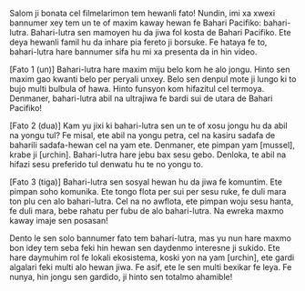 Salom ji bonata cel filmelarimon tem hewanli fato! Nundin, imi xa xwexi bannumer xey tem un te of maxim kaway hewan fe Bahari Pacifiko: bahari-lutra. Bahari-lutra sen mamoyen hu da jiwa fol kosta de Bahari Pacifiko. Ete deya hewanli famil hu da inhare pia fereto ji borsuke. Fe hataya fe to, bahari-lutra hare bannumer sifa hu mi xa presenta da in hin video.

[Fato 1 (un)]
Bahari-lutra hare maxim miju belo kom he alo jongu. Hinto sen maxim gao kwanti belo per peryali unxey. Belo sen denpul mote ji lungo ki to bujo multi bulbula of hawa. Hinto funsyon kom hifazitul cel termoya. Denmaner, bahari-lutra abil na ultrajiwa fe bardi sui de utara de Bahari Pacifiko!

[Fato 2 (dua)]
Kam yu jixi ki bahari-lutra sen un te of xosu jongu hu da abil na yongu tul? Fe misal, ete abil na yongu petra, cel na kasiru sadafa de baharili sadafa-hewan cel na yam ete. Denmaner, ete pimpan yam [mussel], krabe ji [urchin]. Bahari-lutra hare jebu bax sesu gebo. Denloka, te abil na hifazi sesu preferido tul denwatu hu te no yongu to. 

[Fato 3 (tiga)]
Bahari-lutra sen sosyal hewan hu da jiwa fe komuntim. Ete pimpan soho komunika. Ete tongo flota per sui per sesu ruke, fe duli mara ton plu cen alo bahari-lutra. Cel na no awflota, ete pimpan woju sesu hanta, fe duli mara, bebe rahatu per fubu de alo bahari-lutra. Na ewreka maxmo kaway imaje sen posasan! 

Dento le sen solo bannumer fato tem bahari-lutra, mas yu nun hare maxmo bon idey tem seba feki hin hewan sen daydenmo interesne ji sukido. Ete hare daymuhim rol fe lokali ekosistema, koski yon na yam [urchin], ete gardi algalari feki multi alo hewan jiwa. Fe asif, ete le sen multi bexikar fe leya. Fe nunya, hin jongu sen gardido, ji hinto sen totalmo ahamible!